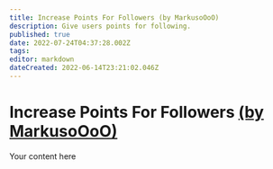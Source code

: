```yaml
---
title: Increase Points For Followers (by MarkusoOoO)
description: Give users points for following.
published: true
date: 2022-07-24T04:37:28.002Z
tags: 
editor: markdown
dateCreated: 2022-06-14T23:21:02.046Z
---
```


# Increase Points For Followers [(by MarkusoOoO)](https://www.twitch.tv/MarkusoOoO)
Your content here